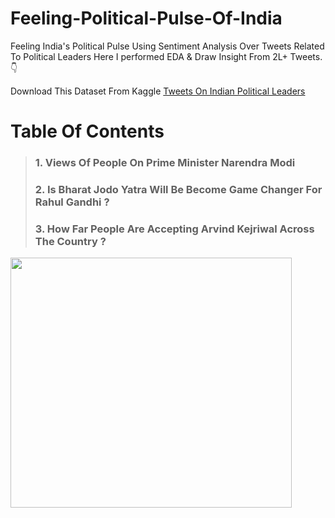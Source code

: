 # Feeling-Political-Pulse-Of-India
Feeling India's Political Pulse Using Sentiment Analysis Over Tweets Related To Political Leaders
Here I performed EDA & Draw Insight From 2L+ Tweets. 👇

Download This Dataset From Kaggle [Tweets On Indian Political Leaders](https://www.kaggle.com/datasets/soumendraprasad/201k-tweets-on-mrmodimrrahulmrkejrielecanal)

# Table Of Contents
>### **1. Views Of People On Prime Minister Narendra Modi**
>### **2. Is Bharat Jodo Yatra Will Be Become Game Changer For Rahul Gandhi ?**
>### **3. How Far People Are Accepting Arvind Kejriwal Across The Country ?**

<img src="https://images.hindustantimes.com/rf/image_size_640x362/HT/p1/2015/02/04/Incoming/Pictures/1313760_Wallpaper2.jpg" width= 450 height = 400 />
